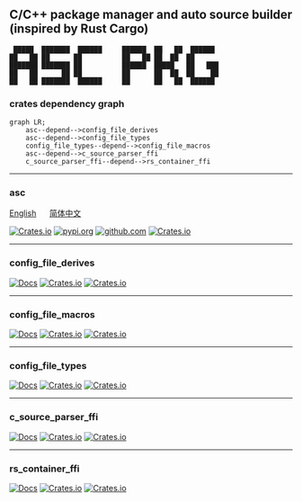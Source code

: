 ## C/C++ package manager and auto source builder (inspired by Rust Cargo)

```
 █████  ███████  ██████     ██████  ██   ██  ██████  
██   ██ ██      ██          ██   ██ ██  ██  ██       
███████ ███████ ██          ██████  █████   ██   ███ 
██   ██      ██ ██          ██      ██  ██  ██    ██ 
██   ██ ███████  ██████     ██      ██   ██  ██████  
```                                                     

### **crates dependency graph**
```mermaid
graph LR;
    asc--depend-->config_file_derives
    asc--depend-->config_file_types
    config_file_types--depend-->config_file_macros
    asc--depend-->c_source_parser_ffi
    c_source_parser_ffi--depend-->rs_container_ffi
```


---


### asc
[English](asc_bin/README.md)
&nbsp;&nbsp;&nbsp;&nbsp;
[简体中文](asc_bin/README.zh-CN.md)

[![Crates.io](https://img.shields.io/crates/d/asc_bin.svg)](https://crates.io/crates/asc_bin)
[![pypi.org](https://img.shields.io/pypi/dm/asc-bin)](https://pypi.org/project/asc-bin)
[![github.com](https://img.shields.io/github/downloads/ascpkg/asc/total.svg)](https://github.com/ascpkg/asc/releases)
[![Crates.io](https://img.shields.io/crates/v/asc_bin.svg)](https://crates.io/crates/asc_bin)


---


### config_file_derives

[![Docs](https://docs.rs/config_file_derives/badge.svg)](https://docs.rs/config_file_derives)
[![Crates.io](https://img.shields.io/crates/d/config_file_derives.svg)](https://crates.io/crates/config_file_derives)
[![Crates.io](https://img.shields.io/crates/v/config_file_derives.svg)](https://crates.io/crates/config_file_derives)


---


### config_file_macros

[![Docs](https://docs.rs/config_file_macros/badge.svg)](https://docs.rs/config_file_macros)
[![Crates.io](https://img.shields.io/crates/d/config_file_macros.svg)](https://crates.io/crates/config_file_macros)
[![Crates.io](https://img.shields.io/crates/v/config_file_macros.svg)](https://crates.io/crates/config_file_macros)


---


### config_file_types

[![Docs](https://docs.rs/config_file_types/badge.svg)](https://docs.rs/config_file_types)
[![Crates.io](https://img.shields.io/crates/d/config_file_types.svg)](https://crates.io/crates/config_file_types)
[![Crates.io](https://img.shields.io/crates/v/config_file_types.svg)](https://crates.io/crates/config_file_types)


---


### c_source_parser_ffi

[![Docs](https://docs.rs/c_source_parser_ffi/badge.svg)](https://docs.rs/c_source_parser_ffi)
[![Crates.io](https://img.shields.io/crates/d/c_source_parser_ffi.svg)](https://crates.io/crates/c_source_parser_ffi)
[![Crates.io](https://img.shields.io/crates/v/c_source_parser_ffi.svg)](https://crates.io/crates/c_source_parser_ffi)


---


### rs_container_ffi

[![Docs](https://docs.rs/rs_container_ffi/badge.svg)](https://docs.rs/rs_container_ffi)
[![Crates.io](https://img.shields.io/crates/d/rs_container_ffi.svg)](https://crates.io/crates/rs_container_ffi)
[![Crates.io](https://img.shields.io/crates/v/rs_container_ffi.svg)](https://crates.io/crates/rs_container_ffi)
